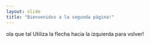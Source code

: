 ```yaml
---
layout: slide
title: "Bienvenidos a la segunda página!"
---
```

ola que tal
Utiliza la flecha hacia la izquierda para volver!
